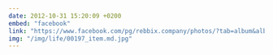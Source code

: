 ```yaml
---
date: 2012-10-31 15:20:09 +0200
embed: "facebook"
link: "https://www.facebook.com/pg/rebbix.company/photos/?tab=album&album_id=197038077088145"
img: "/img/life/00197_item.md.jpg"
---
```

